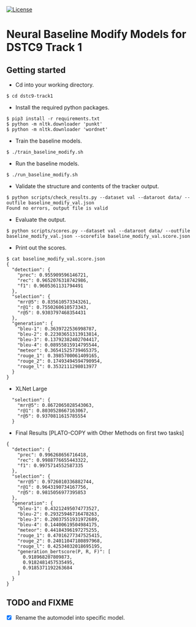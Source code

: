 [![License](https://img.shields.io/badge/License-Apache%202.0-blue.svg)](https://opensource.org/licenses/Apache-2.0)

# Neural Baseline Modify Models for DSTC9 Track 1

## Getting started

* Cd into your working directory.

``` shell
$ cd dstc9-track1
```

* Install the required python packages.

``` shell
$ pip3 install -r requirements.txt
$ python -m nltk.downloader 'punkt'
$ python -m nltk.downloader 'wordnet'
```

* Train the baseline models.

``` shell
$ ./train_baseline_modify.sh
```

* Run the baseline models.

``` shell
$ ./run_baseline_modify.sh
```

* Validate the structure and contents of the tracker output.

``` shell
$ python scripts/check_results.py --dataset val --dataroot data/ --outfile baseline_modify_val.json
Found no errors, output file is valid
```

* Evaluate the output.

``` shell
$ python scripts/scores.py --dataset val --dataroot data/ --outfile baseline_modify_val.json --scorefile baseline_modify_val.score.json
```

* Print out the scores.

``` shell
$ cat baseline_modify_val.score.json
{
  "detection": {
    "prec": 0.955909596146721,
    "rec": 0.9652076318742986,
    "f1": 0.9605361131794491
  },
  "selection": {
    "mrr@5": 0.835610573343261,
    "r@1": 0.7550260610573343,
    "r@5": 0.9303797468354431
  },
  "generation": {
    "bleu-1": 0.3639722536998787,
    "bleu-2": 0.22303651313913814,
    "bleu-3": 0.13792382402704417,
    "bleu-4": 0.08955815914795544,
    "meteor": 0.36541525739465375,
    "rouge_1": 0.3985700061409165,
    "rouge_2": 0.17493494594790954,
    "rouge_l": 0.3532111298013977
  }
}
```

- XLNet Large

```shell
  "selection": {
    "mrr@5": 0.8672065028543063,
    "r@1": 0.8030528667163067,
    "r@5": 0.9370811615785554
  }
```

- Final Results [PLATO-COPY with Other Methods on first two tasks]

```shell
{
  "detection": {
    "prec": 0.996268656716418,
    "rec": 0.9988776655443322,
    "f1": 0.9975714552587335
  },
  "selection": {
    "mrr@5": 0.9726010336882744,
    "r@1": 0.9643190734167756,
    "r@5": 0.9815056977395853
  },
  "generation": {
    "bleu-1": 0.43212495074773527,
    "bleu-2": 0.29325946716478263,
    "bleu-3": 0.20037551931972689,
    "bleu-4": 0.14400619504984175,
    "meteor": 0.44184396197275255,
    "rouge_1": 0.47016277347525415,
    "rouge_2": 0.24011047180897968,
    "rouge_l": 0.42534032018695195,
    "generation_bertscore(P, R, F)": [
      0.918968207809873,
      0.9182481457535495,
      0.9185371192263684
    ]
  }
}
```

## TODO and FIXME

- [x] Rename the automodel into specific model.

